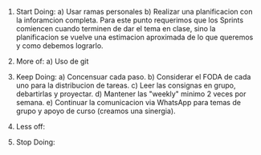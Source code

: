 1) Start Doing:
    a) Usar ramas personales
    b) Realizar una planificacion con la inforamcion completa. Para este punto requerimos que los Sprints comiencen cuando terminen de dar el tema en clase, sino la planificacion se vuelve una estimacion aproximada de lo que queremos y como debemos lograrlo.

2) More of:
    a) Uso de git

3) Keep Doing:
    a) Concensuar cada paso.
    b) Considerar el FODA de cada uno para la distribucion de tareas.
    c) Leer las consignas en grupo, debartirlas y proyectar.
    d) Mantener las "weekly" minimo 2 veces por semana.
    e) Continuar la comunicacion via WhatsApp para temas de grupo y apoyo de curso (creamos una sinergia).

4) Less off:

5) Stop Doing:
